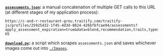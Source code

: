 **[`assessments.json`](./assessments.json):** a manual concatenation of multiple GET calls to this URL (at different stages of my application process):

```
https://c-and-r-restaurant-grou.traitify.com/traitify-js/profiles/25925432-1f45-4d3d-8824-426bfbfcae94/assessments?apply_assessment_expiration=true&data=blend,recommendation,traits,types&image_pack=linear&locale_key=en-US
```

**[`download.py`](./download.py):** a script which scrapes `assessments.json` and saves whichever images come out into [`./Images`](./Images).